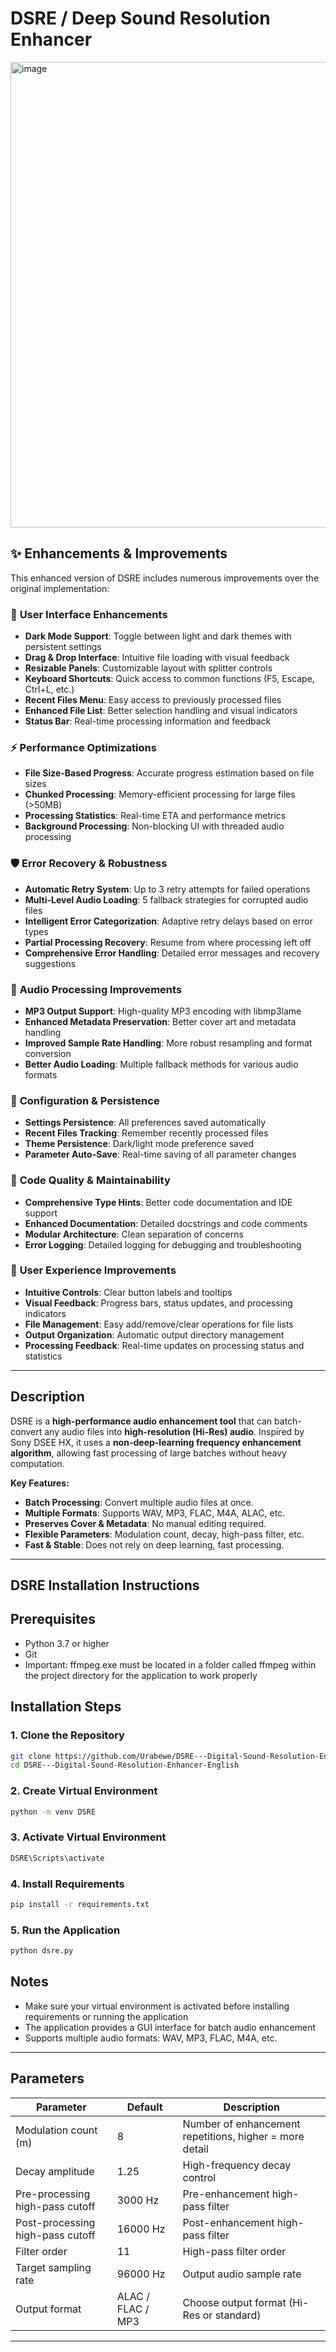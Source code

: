 # DSRE / Deep Sound Resolution Enhancer

<img width="998" height="745" alt="image" src="https://github.com/user-attachments/assets/f6b5cdda-ed3d-488b-a490-4aac1818d0cf" />


## ✨ Enhancements & Improvements

This enhanced version of DSRE includes numerous improvements over the original implementation:

### 🎨 **User Interface Enhancements**
- **Dark Mode Support**: Toggle between light and dark themes with persistent settings
- **Drag & Drop Interface**: Intuitive file loading with visual feedback
- **Resizable Panels**: Customizable layout with splitter controls
- **Keyboard Shortcuts**: Quick access to common functions (F5, Escape, Ctrl+L, etc.)
- **Recent Files Menu**: Easy access to previously processed files
- **Enhanced File List**: Better selection handling and visual indicators
- **Status Bar**: Real-time processing information and feedback

### ⚡ **Performance Optimizations**
- **File Size-Based Progress**: Accurate progress estimation based on file sizes
- **Chunked Processing**: Memory-efficient processing for large files (>50MB)
- **Processing Statistics**: Real-time ETA and performance metrics
- **Background Processing**: Non-blocking UI with threaded audio processing

### 🛡️ **Error Recovery & Robustness**
- **Automatic Retry System**: Up to 3 retry attempts for failed operations
- **Multi-Level Audio Loading**: 5 fallback strategies for corrupted audio files
- **Intelligent Error Categorization**: Adaptive retry delays based on error types
- **Partial Processing Recovery**: Resume from where processing left off
- **Comprehensive Error Handling**: Detailed error messages and recovery suggestions

### 🎵 **Audio Processing Improvements**
- **MP3 Output Support**: High-quality MP3 encoding with libmp3lame
- **Enhanced Metadata Preservation**: Better cover art and metadata handling
- **Improved Sample Rate Handling**: More robust resampling and format conversion
- **Better Audio Loading**: Multiple fallback methods for various audio formats

### 💾 **Configuration & Persistence**
- **Settings Persistence**: All preferences saved automatically
- **Recent Files Tracking**: Remember recently processed files
- **Theme Persistence**: Dark/light mode preference saved
- **Parameter Auto-Save**: Real-time saving of all parameter changes

### 🔧 **Code Quality & Maintainability**
- **Comprehensive Type Hints**: Better code documentation and IDE support
- **Enhanced Documentation**: Detailed docstrings and code comments
- **Modular Architecture**: Clean separation of concerns
- **Error Logging**: Detailed logging for debugging and troubleshooting

### 🎯 **User Experience Improvements**
- **Intuitive Controls**: Clear button labels and tooltips
- **Visual Feedback**: Progress bars, status updates, and processing indicators
- **File Management**: Easy add/remove/clear operations for file lists
- **Output Organization**: Automatic output directory management
- **Processing Feedback**: Real-time updates on processing status and statistics

---

## Description

DSRE is a **high-performance audio enhancement tool** that can batch-convert any audio files into **high-resolution (Hi-Res) audio**.
Inspired by Sony DSEE HX, it uses a **non-deep-learning frequency enhancement algorithm**, allowing fast processing of large batches without heavy computation.

**Key Features:**

* **Batch Processing**: Convert multiple audio files at once.
* **Multiple Formats**: Supports WAV, MP3, FLAC, M4A, ALAC, etc.
* **Preserves Cover & Metadata**: No manual editing required.
* **Flexible Parameters**: Modulation count, decay, high-pass filter, etc.
* **Fast & Stable**: Does not rely on deep learning, fast processing.

---

## DSRE Installation Instructions

## Prerequisites
- Python 3.7 or higher
- Git
- Important: ffmpeg.exe must be located in a folder called ffmpeg within the project directory for the application to work properly

## Installation Steps

### 1. Clone the Repository
```bash
git clone https://github.com/Urabewe/DSRE---Digital-Sound-Resolution-Enhancer-English.git
cd DSRE---Digital-Sound-Resolution-Enhancer-English
```

### 2. Create Virtual Environment
```bash
python -m venv DSRE
```

### 3. Activate Virtual Environment

```bash
DSRE\Scripts\activate
```

### 4. Install Requirements
```bash
pip install -r requirements.txt
```

### 5. Run the Application
```bash
python dsre.py
```

## Notes
- Make sure your virtual environment is activated before installing requirements or running the application
- The application provides a GUI interface for batch audio enhancement
- Supports multiple audio formats: WAV, MP3, FLAC, M4A, etc.




---

## Parameters

| Parameter                               | Default | Description                                                   |
| -------------------------------------------- | ------------- | ------------------------------------------------------------------ |
| Modulation count (m)                  | 8             | Number of enhancement repetitions, higher = more detail |
| Decay amplitude                                 | 1.25          | High-frequency decay control                              |
| Pre-processing high-pass cutoff  | 3000 Hz       | Pre-enhancement high-pass filter                        |
| Post-processing high-pass cutoff | 16000 Hz      | Post-enhancement high-pass filter                       |
| Filter order                         | 11            | High-pass filter order                                   |
| Target sampling rate                 | 96000 Hz      | Output audio sample rate                                 |
| Output format                         | ALAC / FLAC / MP3 | Choose output format (Hi-Res or standard)       |

---
